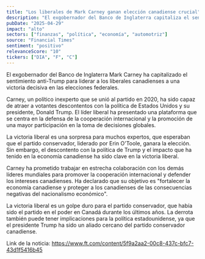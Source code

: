 ```yaml
---
title: "Los liberales de Mark Carney ganan elección canadiense crucial"
description: "El exgobernador del Banco de Inglaterra capitaliza el sentimiento anti-Trump para asegurar un mandato para su partido."
pubDate: "2025-04-29"
impact: "alto"
sectors: ["finanzas", "política", "economía", "automotriz"]
source: "Financial Times"
sentiment: "positivo"
relevanceScore: "10"
tickers: ["DIA", "F", "C"]
---
```

El exgobernador del Banco de Inglaterra Mark Carney ha capitalizado el sentimiento anti-Trump para liderar a los liberales canadienses a una victoria decisiva en las elecciones federales.

Carney, un político inexperto que se unió al partido en 2020, ha sido capaz de atraer a votantes descontentos con la política de Estados Unidos y su presidente, Donald Trump. El líder liberal ha presentado una plataforma que se centra en la defensa de la cooperación internacional y la promoción de una mayor participación en la toma de decisiones globales.

La victoria liberal es una sorpresa para muchos expertos, que esperaban que el partido conservador, liderado por Erin O'Toole, ganara la elección. Sin embargo, el descontento con la política de Trump y el impacto que ha tenido en la economía canadiense ha sido clave en la victoria liberal.

Carney ha prometido trabajar en estrecha colaboración con los demás líderes mundiales para promover la cooperación internacional y defender los intereses canadienses. Ha declarado que su objetivo es "fortalecer la economía canadiense y proteger a los canadienses de las consecuencias negativas del nacionalismo económico".

La victoria liberal es un golpe duro para el partido conservador, que había sido el partido en el poder en Canadá durante los últimos años. La derrota también puede tener implicaciones para la política estadounidense, ya que el presidente Trump ha sido un aliado cercano del partido conservador canadiense.

Link de la noticia: https://www.ft.com/content/5f9a2aa2-00c8-437c-bfc7-43d1f5416b45